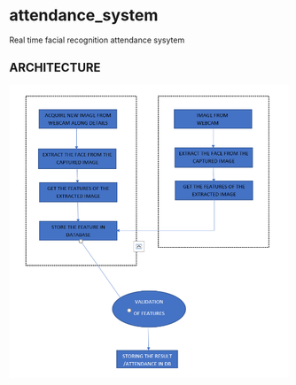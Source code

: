# attendance_system
Real time facial recognition attendance sysytem

## ARCHITECTURE

![alt text](https://github.com/mugeshk97/attendance_system/blob/master/Capture.PNG)
